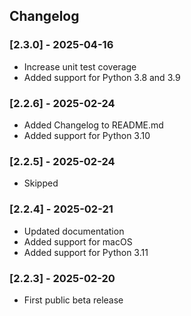 ## Changelog

### [2.3.0] - 2025-04-16
- Increase unit test coverage
- Added support for Python 3.8 and 3.9

### [2.2.6] - 2025-02-24
- Added Changelog to README.md
- Added support for Python 3.10

### [2.2.5] - 2025-02-24
- Skipped

### [2.2.4] - 2025-02-21
- Updated documentation
- Added support for macOS
- Added support for Python 3.11

### [2.2.3] - 2025-02-20
- First public beta release
